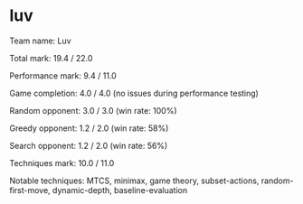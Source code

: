 # luv
Team name: Luv

Total mark: 19.4 / 22.0

Performance mark: 9.4 / 11.0

Game completion: 4.0 / 4.0  (no issues during performance testing)

Random opponent: 3.0 / 3.0  (win rate: 100%)

Greedy opponent: 1.2 / 2.0  (win rate: 58%) 

Search opponent: 1.2 / 2.0  (win rate: 56%)

Techniques mark: 10.0 / 11.0

Notable techniques: MTCS, minimax, game theory, subset-actions, random-first-move, dynamic-depth, baseline-evaluation
